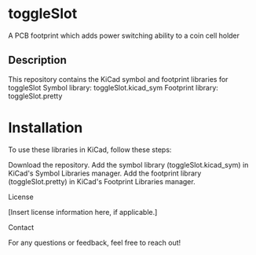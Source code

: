 # toggleSlot
A PCB footprint which adds power switching ability to a coin cell holder 

## Description

This repository contains the KiCad symbol and footprint libraries for toggleSlot
Symbol library: toggleSlot.kicad_sym
Footprint library: toggleSlot.pretty

# Installation

To use these libraries in KiCad, follow these steps:

Download the repository.
Add the symbol library (toggleSlot.kicad_sym) in KiCad's Symbol Libraries manager.
Add the footprint library (toggleSlot.pretty) in KiCad's Footprint Libraries manager.

License

[Insert license information here, if applicable.]

Contact

For any questions or feedback, feel free to reach out!
